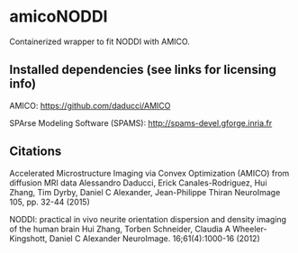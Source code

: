 # amicoNODDI

Containerized wrapper to fit NODDI with AMICO.


## Installed dependencies (see links for licensing info)

AMICO: https://github.com/daducci/AMICO

SPArse Modeling Software (SPAMS): http://spams-devel.gforge.inria.fr


## Citations

Accelerated Microstructure Imaging via Convex Optimization (AMICO) from diffusion MRI data
Alessandro Daducci, Erick Canales-Rodriguez, Hui Zhang, Tim Dyrby, Daniel C Alexander, Jean-Philippe Thiran
NeuroImage 105, pp. 32-44 (2015)

NODDI: practical in vivo neurite orientation dispersion and density imaging of the human brain
Hui Zhang, Torben Schneider, Claudia A Wheeler-Kingshott, Daniel C Alexander
NeuroImage. 16;61(4):1000-16 (2012)



